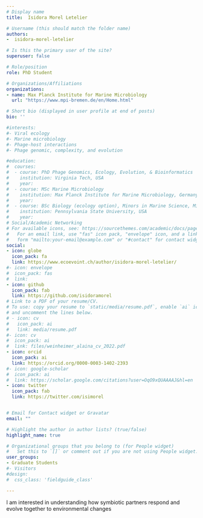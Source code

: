 ```yaml
---
# Display name
title:  Isidora Morel Letelier

# Username (this should match the folder name)
authors:
-  isidora-morel-letelier

# Is this the primary user of the site?
superuser: false

# Role/position
role: PhD Student

# Organizations/Affiliations
organizations:
- name: Max Planck Institute for Marine Microbiology
  url: "https://www.mpi-bremen.de/en/Home.html"

# Short bio (displayed in user profile at end of posts)
bio: ''

#interests:
#- Viral ecology
#- Marine microbiology
#- Phage-host interactions
#- Phage genomic, complexity, and evolution

#education:
#  courses:
#  - course: PhD Phage Genomics, Ecology, Evolution, & Bioinformatics
#    institution: Virginia Tech, USA
#    year:
#  - course: MSc Marine Microbiology
#    institution: Max Planck Institute for Marine Microbiology, Germany
#    year:
#  - course: BSc Biology (ecology option), Minors in Marine Science, Microbiology
#    institution: Pennsylvania State University, USA
#    year:
# Social/Academic Networking
# For available icons, see: https://sourcethemes.com/academic/docs/page-builder/#icons
#   For an email link, use "fas" icon pack, "envelope" icon, and a link in the
#   form "mailto:your-email@example.com" or "#contact" for contact widget.
social:
- icon: globe
  icon_pack: fa
  link: https://www.ecoevoint.ch/author/isidora-morel-letelier/
#- icon: envelope
#  icon_pack: fas
#  link: 
- icon: github
  icon_pack: fab
  link: https://github.com/isidoramorel
# Link to a PDF of your resume/CV.
# To use: copy your resume to `static/media/resume.pdf`, enable `ai` icons in `params.toml`,
# and uncomment the lines below.
# - icon: cv
#   icon_pack: ai
#   link: media/resume.pdf
#- icon: cv
#  icon_pack: ai
#  link: files/weinheimer_alaina_cv_2022.pdf
- icon: orcid
  icon_pack: ai
  link: https://orcid.org/0000-0003-1402-2393
#- icon: google-scholar
#  icon_pack: ai
#  link: https://scholar.google.com/citations?user=OqO9xQUAAAAJ&hl=en
- icon: twitter
  icon_pack: fab
  link: https://twitter.com/isimorel


# Email for Contact widget or Gravatar
email: ""

# Highlight the author in author lists? (true/false)
highlight_name: true

# Organizational groups that you belong to (for People widget)
#   Set this to `[]` or comment out if you are not using People widget.
user_groups:
- Graduate Students
#- Visitors
#design:
#  css_class: 'fieldguide_class' 

---
```


I am interested in understanding how symbiotic partners respond and evolve together to environmental changes